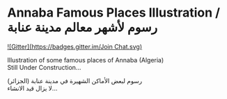 Annaba Famous Places Illustration / رسوم لأشهر معالم مدينة عنابة
=================================================================
[![Gitter](https://badges.gitter.im/Join Chat.svg)](https://gitter.im/mohsenuss91/AnnabaFamousPlacesIllustration?utm_source=badge&utm_medium=badge&utm_campaign=pr-badge&utm_content=badge)

Illustration of some famous places of Annaba (Algeria)<br>
Still Under Construction...


رسوم لبعض الأماكن الشهيرة في مدينة عنابة (الجزائر)<br> 
لا يزال قيد الانشاء...
